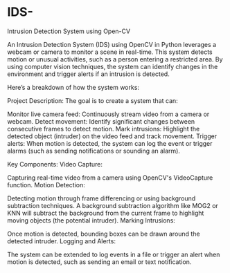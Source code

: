 # IDS-
Intrusion Detection System using  Open-CV



An Intrusion Detection System (IDS) using OpenCV in Python leverages a webcam or camera to monitor a scene in real-time. 
This system detects motion or unusual activities, such as a person entering a restricted area.
By using computer vision techniques, the system can identify changes in the environment and trigger alerts if an intrusion is detected.

Here’s a breakdown of how the system works:

Project Description:
The goal is to create a system that can:

Monitor live camera feed: Continuously stream video from a camera or webcam.
Detect movement: Identify significant changes between consecutive frames to detect motion.
Mark intrusions: Highlight the detected object (intruder) on the video feed and track movement.
Trigger alerts: When motion is detected, the system can log the event or trigger alarms (such as sending notifications or sounding an alarm).

Key Components:
  Video Capture:
  
  Capturing real-time video from a camera using OpenCV's VideoCapture function.
  Motion Detection:
  
  Detecting motion through frame differencing or using background subtraction techniques.
  A background subtraction algorithm like MOG2 or KNN will subtract the background from the current frame to highlight moving objects (the potential intruder).
  Marking Intrusions:
  
  Once motion is detected, bounding boxes can be drawn around the detected intruder.
  Logging and Alerts:
  
  The system can be extended to log events in a file or trigger an alert when motion is detected, such as sending an email or text notification.
